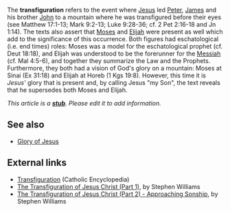 The **transfiguration** refers to the event where
[Jesus](Jesus "Jesus") led [Peter](Peter "Peter"),
[James](James "James") and his brother
[John](John_the_Apostle "John the Apostle") to a mountain where he
was transfigured before their eyes (see Matthew 17:1-13; Mark
9:2-13; Luke 9:28-36; cf. 2 Pet 2:16-18 and Jn 1:14). The texts
also assert that [Moses](Moses "Moses") and
[Elijah](index.php?title=Elijah&action=edit&redlink=1 "Elijah (page does not exist)")
were present as well which add to the significance of this
occurrence. Both figures had eschatological (i.e. end times) roles:
Moses was a model for the eschatological prophet (cf. Deut 18:18),
and Elijah was understood to be the forerunner for the
[Messiah](Messiah "Messiah") (cf. Mal 4:5-6), and together they
summarize the Law and the Prophets. Furthermore, they both had a
vision of God's glory on a mountain: Moses at Sinai (Ex 31:18) and
Elijah at Horeb (1 Kgs 19:8). However, this time it is *Jesus'*
glory that is present and, by calling Jesus "my Son", the text
reveals that he supersedes both Moses and Elijah.

*This article is a **[stub](http://www.theopedia.com/Category:Theopedia_stubs "Category:Theopedia stubs")**. Please edit it to add information.*
## See also

-   [Glory of Jesus](Glory_of_Jesus "Glory of Jesus")

## External links

-   [Transfiguration](http://www.newadvent.org/cathen/15019a.htm)
    (Catholic Encyclopedia)
-   [The Transfiguration of Jesus Christ (Part 1)](http://www.biblicalstudies.org.uk/article_transfiguration1_williams.html),
    by Stephen Williams
-   [The Transfiguration of Jesus Christ (Part 2) - Approaching Sonship](http://www.biblicalstudies.org.uk/article_transfiguration2_williams.html),
    by Stephen Williams



